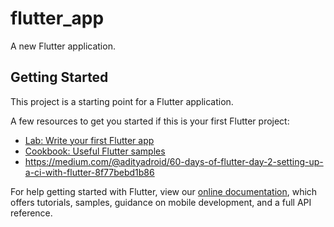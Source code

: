 # flutter_app

A new Flutter application.

## Getting Started

This project is a starting point for a Flutter application.

A few resources to get you started if this is your first Flutter project:

- [Lab: Write your first Flutter app](https://flutter.dev/docs/get-started/codelab)
- [Cookbook: Useful Flutter samples](https://flutter.dev/docs/cookbook)
- https://medium.com/@adityadroid/60-days-of-flutter-day-2-setting-up-a-ci-with-flutter-8f77bebd1b86

For help getting started with Flutter, view our
[online documentation](https://flutter.dev/docs), which offers tutorials,
samples, guidance on mobile development, and a full API reference.
